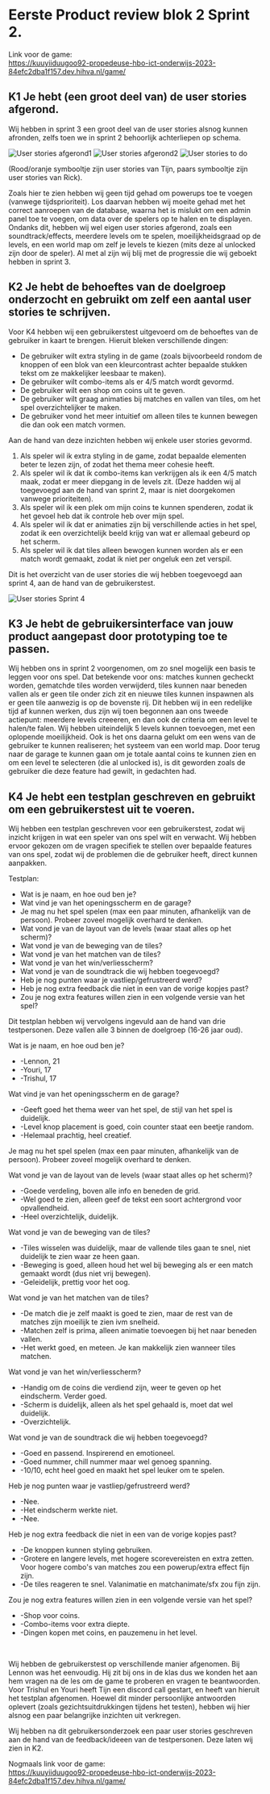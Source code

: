# Eerste Product review blok 2 Sprint 2.

Link voor de game: <br>
https://kuuyiiduugoo92-propedeuse-hbo-ict-onderwijs-2023-84efc2dba1f157.dev.hihva.nl/game/

## K1 Je hebt (een groot deel van) de user stories afgerond.
Wij hebben in sprint 3 een groot deel van de user stories alsnog kunnen afronden, zelfs toen we in sprint 2 behoorlijk achterliepen op schema.

![User stories afgerond1](UserStoriesDone1.png)
![User stories afgerond2](UserStoriesDone2.png)
![User stories to do](UserStoriesToDo.png)

(Rood/oranje symbooltje zijn user stories van Tijn, paars symbooltje zijn user stories van Rick).

Zoals hier te zien hebben wij geen tijd gehad om powerups toe te voegen (vanwege tijdsprioriteit). Los daarvan hebben wij moeite gehad met het correct aanroepen van de database, waarna het is mislukt om een admin panel toe te voegen, om data over de spelers op te halen en te displayen. Ondanks dit, hebben wij wel eigen user stories afgerond, zoals een soundtrack/effects, meerdere levels om te spelen, moeilijkheidsgraad op de levels, en een world map om zelf je levels te kiezen (mits deze al unlocked zijn door de speler). Al met al zijn wij blij met de progressie die wij geboekt hebben in sprint 3.

## K2 Je hebt de behoeftes van de doelgroep onderzocht en gebruikt om zelf een aantal user stories te schrijven.
Voor K4 hebben wij een gebruikerstest uitgevoerd om de behoeftes van de gebruiker in kaart te brengen. Hieruit bleken verschillende dingen:
<ul>
    <li>De gebruiker wilt extra styling in de game (zoals bijvoorbeeld rondom de knoppen of een blok van een kleurcontrast achter bepaalde stukken tekst om ze makkelijker leesbaar te maken).</li>
    <li>De gebruiker wilt combo-items als er 4/5 match wordt gevormd.</li>
    <li>De gebruiker wilt een shop om coins uit te geven.</li>
    <li>De gebruiker wilt graag animaties bij matches en vallen van tiles, om het spel overzichtelijker te maken.</li>
    <li>De gebruiker vond het meer intuitief om alleen tiles te kunnen bewegen die dan ook een match vormen.</li>
</ul>

Aan de hand van deze inzichten hebben wij enkele user stories gevormd.

<ol>
    <li>Als speler wil ik extra styling in de game, zodat bepaalde elementen beter te lezen zijn, of zodat het thema meer cohesie heeft.</li>
    <li>Als speler wil ik dat ik combo-items kan verkrijgen als ik een 4/5 match maak, zodat er meer diepgang in de levels zit. (Deze hadden wij al toegevoegd aan de hand van sprint 2, maar is niet doorgekomen vanwege prioriteiten).</li>
    <li>Als speler wil ik een plek om mijn coins te kunnen spenderen, zodat ik het gevoel heb dat ik controle heb over mijn spel.</li>
    <li>Als speler wil ik dat er animaties zijn bij verschillende acties in het spel, zodat ik een overzichtelijk beeld krijg van wat er allemaal gebeurd op het scherm.</li>
    <li>Als speler wil ik dat tiles alleen bewogen kunnen worden als er een match wordt gemaakt, zodat ik niet per ongeluk een zet verspil.</li>
</ol>

Dit is het overzicht van de user stories die wij hebben toegevoegd aan sprint 4, aan de hand van de gebruikerstest.

![User stories Sprint 4](UserStoriesSprint4.png)


## K3 Je hebt de gebruikersinterface van jouw product aangepast door prototyping toe te passen.
Wij hebben ons in sprint 2 voorgenomen, om zo snel mogelijk een basis te leggen voor ons spel. Dat betekende voor ons: matches kunnen gecheckt worden, gematchde tiles worden verwijderd, tiles kunnen naar beneden vallen als er geen tile onder zich zit en nieuwe tiles kunnen inspawnen als er geen tile aanwezig is op de bovenste rij. Dit hebben wij in een redelijke tijd af kunnen werken, dus zijn wij toen begonnen aan ons tweede actiepunt: meerdere levels creeeren, en dan ook de criteria om een level te halen/te falen. Wij hebben uiteindelijk 5 levels kunnen toevoegen, met een oplopende moeilijkheid. Ook is het ons daarna gelukt om een wens van de gebruiker te kunnen realiseren; het systeem van een world map. Door terug naar de garage te kunnen gaan om je totale aantal coins te kunnen zien en om een level te selecteren (die al unlocked is), is dit geworden zoals de gebruiker die deze feature had gewilt, in gedachten had.  

## K4 Je hebt een testplan geschreven en gebruikt om een gebruikerstest uit te voeren. 
Wij hebben een testplan geschreven voor een gebruikerstest, zodat wij inzicht krijgen in wat een speler van ons spel wilt en verwacht. Wij hebben ervoor gekozen om de vragen specifiek te stellen over bepaalde features van ons spel, zodat wij de problemen die de gebruiker heeft, direct kunnen aanpakken.

Testplan:
<ul>
    <li>Wat is je naam, en hoe oud ben je?</li>
    <li>Wat vind je van het openingsscherm en de garage?</li>
    <li>Je mag nu het spel spelen (max een paar minuten, afhankelijk van de persoon). Probeer zoveel mogelijk overhard te denken.</li>
    <li>Wat vond je van de layout van de levels (waar staat alles op het scherm)?</li>
    <li>Wat vond je van de beweging van de tiles?</li>
    <li>Wat vond je van het matchen van de tiles?</li>
    <li>Wat vond je van het win/verliesscherm?</li>
    <li>Wat vond je van de soundtrack die wij hebben toegevoegd?</li>
    <li>Heb je nog punten waar je vastliep/gefrustreerd werd?</li>
    <li>Heb je nog extra feedback die niet in een van de vorige kopjes past?</li>
    <li>Zou je nog extra features willen zien in een volgende versie van het spel?</li>
</ul>

Dit testplan hebben wij vervolgens ingevuld aan de hand van drie testpersonen. Deze vallen alle 3 binnen de doelgroep (16-26 jaar oud).

Wat is je naam, en hoe oud ben je?
<ul>
    <li>-Lennon, 21</li>
    <li>-Youri, 17</li>
    <li>-Trishul, 17</li>
</ul>

Wat vind je van het openingsscherm en de garage?
<ul>
    <li>-Geeft goed het thema weer van het spel, de stijl van het spel is duidelijk.</li>
    <li>-Level knop placement is goed, coin counter staat een beetje random.</li>
    <li>-Helemaal prachtig, heel creatief.</li>
</ul>

Je mag nu het spel spelen (max een paar minuten, afhankelijk van de persoon). Probeer zoveel mogelijk overhard te denken.

Wat vond je van de layout van de levels (waar staat alles op het scherm)?
<ul>
    <li>-Goede verdeling, boven alle info en beneden de grid.</li>
    <li>-Wel goed te zien, alleen geef de tekst een soort achtergrond voor opvallendheid.</li>
    <li>-Heel overzichtelijk, duidelijk.</li>
</ul>

Wat vond je van de beweging van de tiles?
<ul>
    <li>-Tiles wisselen was duidelijk, maar de vallende tiles gaan te snel, niet duidelijk te zien waar ze heen gaan.</li>
    <li>-Beweging is goed, alleen houd het wel bij beweging als er een match gemaakt wordt (dus niet vrij bewegen).</li>
    <li>-Geleidelijk, prettig voor het oog.</li>
</ul>

Wat vond je van het matchen van de tiles?
<ul>
    <li>-De match die je zelf maakt is goed te zien, maar de rest van de matches zijn moeilijk te zien ivm snelheid.</li>
    <li>-Matchen zelf is prima, alleen animatie toevoegen bij het naar beneden vallen.</li>
    <li>-Het werkt goed, en meteen. Je kan makkelijk zien wanneer tiles matchen.</li>
</ul>

Wat vond je van het win/verliesscherm?
<ul>
    <li>-Handig om de coins die verdiend zijn, weer te geven op het eindscherm. Verder goed.</li>
    <li>-Scherm is duidelijk, alleen als het spel gehaald is, moet dat wel duidelijk.</li>
    <li>-Overzichtelijk.</li>
</ul>

Wat vond je van de soundtrack die wij hebben toegevoegd?
<ul>
    <li>-Goed en passend. Inspirerend en emotioneel.</li>
    <li>-Goed nummer, chill nummer maar wel genoeg spanning.</li>
    <li>-10/10, echt heel goed en maakt het spel leuker om te spelen.</li>
</ul>

Heb je nog punten waar je vastliep/gefrustreerd werd?
<ul>
    <li>-Nee.</li>
    <li>-Het eindscherm werkte niet.</li>
    <li>-Nee.</li>
</ul>

Heb je nog extra feedback die niet in een van de vorige kopjes past?
<ul>
    <li>-De knoppen kunnen styling gebruiken.</li>
    <li>-Grotere en langere levels, met hogere scorevereisten en extra zetten. Voor hogere combo's van matches zou een powerup/extra effect fijn zijn.</li>
    <li>-De tiles reageren te snel. Valanimatie en matchanimate/sfx zou fijn zijn.</li>
</ul>

Zou je nog extra features willen zien in een volgende versie van het spel?
<ul>
    <li>-Shop voor coins.</li>
    <li>-Combo-items voor extra diepte.</li>
    <li>-Dingen kopen met coins, en pauzemenu in het level.</li>
</ul>
<br>

Wij hebben de gebruikerstest op verschillende manier afgenomen. Bij Lennon was het eenvoudig. Hij zit bij ons in de klas dus we konden het aan hem vragen na de les om de game te proberen en vragen te beantwoorden. Voor Trishul en Youri heeft Tijn een discord call gestart, en heeft van hieruit het testplan afgenomen. Hoewel dit minder persoonlijke antwoorden oplevert (zoals gezichtsuitdrukkingen tijdens het testen), hebben wij hier alsnog een paar belangrijke inzichten uit verkregen.


Wij hebben na dit gebruikersonderzoek een paar user stories geschreven aan de hand van de feedback/ideeen van de testpersonen. Deze laten wij zien in K2.

Nogmaals link voor de game: <br>
https://kuuyiiduugoo92-propedeuse-hbo-ict-onderwijs-2023-84efc2dba1f157.dev.hihva.nl/game/